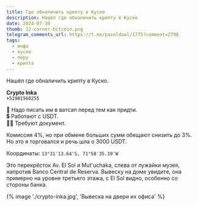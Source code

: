 ```yaml
---
title: Где обналичить крипту в Куско
description: Нашёл где обналичить крипту в Куско
date: 2024-07-30
thumb: 12-corner-bitcoin.png
telegram_comments_url: https://t.me/paveldowl/1775?comment=2798
tags:
  - инфа
  - куско
  - перу
  - крипта
---
```


Нашёл где обналичить крипту в Куско.

**Crypto Inka**  
`+51901560255`

💬 Надо писать им в ватсап перед тем как придти.  
💲 Работают с USDT.  
👎🏻 Требуют документ.

Комиссия 4%, но при обмене больших сумм обещают снизить до 3%. Но это я торговался и речь шла о 3000 USDT.

Координаты: `13°31′13.64″S, 71°58′35.19″W`

Это перекрёсток Av. El Sol и Mut'uchaka, слева от лужайки музея, напротив Banco Central de Reserva. Вывеску на доме увидите, она примерно на уровне третьего этажа, с El Sol видно, особенно со стороны банка.

{% image './crypto-inka.jpg', 'Вывеска на двери их офиса' %}